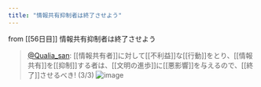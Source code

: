 ```yaml
---
title: "情報共有抑制者は終了させよう"
---
```


from [[56日目]]
情報共有抑制者は終了させよう
> [@Qualia_san](https://twitter.com/Qualia_san/status/1605567216581083136?s=20&t=1YaE6cFI-jEhKlYBh8MZrQ): [[情報共有者]]に対して[[不利益]]な[[行動]]をとり、[[情報共有]]を[[抑制]]する者は、[[文明の進歩]]に[[悪影響]]を与えるので、[[終了]]させるべき! (3/3)
> ![image](https://pbs.twimg.com/media/FkgeO3PakAIUu3_.png)
